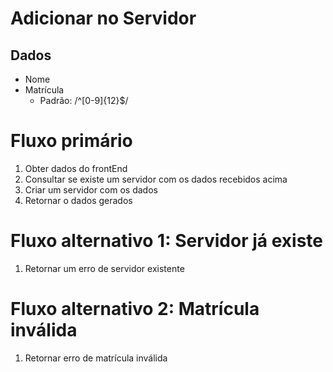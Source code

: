 # Adicionar no Servidor

## Dados
* Nome
* Matrícula
  * Padrão: /^[0-9]{12}$/

# Fluxo primário
1. Obter dados do frontEnd
2. Consultar se existe um servidor com os dados recebidos acima
5. Criar um servidor com os dados
6. Retornar o dados gerados

# Fluxo alternativo 1: Servidor já existe
1. Retornar um erro de servidor existente

# Fluxo alternativo 2: Matrícula inválida
1. Retornar erro de matrícula inválida
